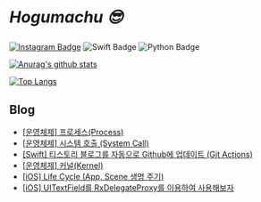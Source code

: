 # _<p>Hogumachu 😎_<p>


[![Instagram Badge](https://img.shields.io/badge/Instagram-E4405F?style=flat-square&logo=instagram&logoColor=white&link=)](https://www.instagram.com/hogumachu/)
![Swift Badge](https://img.shields.io/badge/Swift-FA7348?style=flat-square&logo=swift&logoColor=white&link=) ![Python Badge](https://img.shields.io/badge/Python-3776ab?style=flat-square&logo=python&logoColor=white&link=)

[![Anurag's github stats](https://github-readme-stats.vercel.app/api?username=hogumachu)](https://github.com/hogumachu)

[![Top Langs](https://github-readme-stats.vercel.app/api/top-langs/?username=hogumachu&layout=compact)](https://github.com/hogumachu)
## Blog
* [[운영체제] 프로세스(Process)](https://hogumachu.tistory.com/30)
* [[운영체제] 시스템 호출 (System Call)](https://hogumachu.tistory.com/29)
* [[Swift] 티스토리 블로그를 자동으로 Github에 업데이트 (Git Actions)](https://hogumachu.tistory.com/28)
* [[운영체제] 커널(Kernel)](https://hogumachu.tistory.com/27)
* [[iOS] Life Cycle (App, Scene 생명 주기)](https://hogumachu.tistory.com/26)
* [[iOS] UITextField를 RxDelegateProxy를 이용하여 사용해보자](https://hogumachu.tistory.com/25)